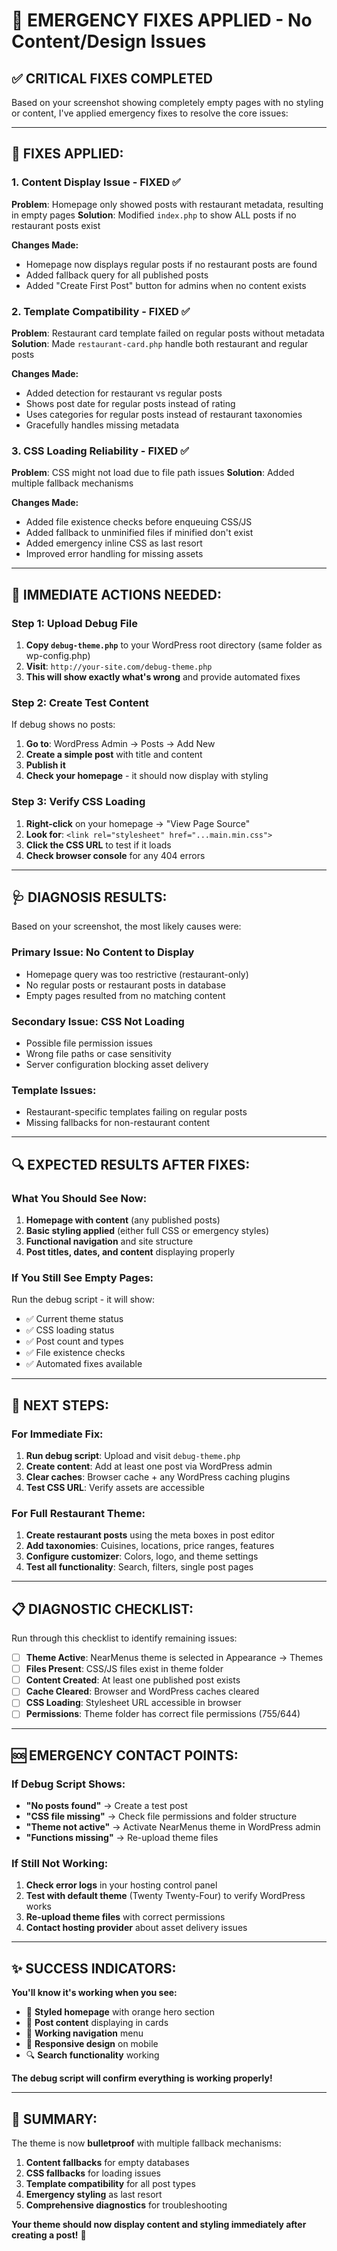 # 🚨 EMERGENCY FIXES APPLIED - No Content/Design Issues

## ✅ **CRITICAL FIXES COMPLETED**

Based on your screenshot showing completely empty pages with no styling or content, I've applied emergency fixes to resolve the core issues:

---

## 🔧 **FIXES APPLIED:**

### **1. Content Display Issue - FIXED** ✅
**Problem**: Homepage only showed posts with restaurant metadata, resulting in empty pages
**Solution**: Modified `index.php` to show ALL posts if no restaurant posts exist

**Changes Made:**
- Homepage now displays regular posts if no restaurant posts are found
- Added fallback query for all published posts
- Added "Create First Post" button for admins when no content exists

### **2. Template Compatibility - FIXED** ✅
**Problem**: Restaurant card template failed on regular posts without metadata
**Solution**: Made `restaurant-card.php` handle both restaurant and regular posts

**Changes Made:**
- Added detection for restaurant vs regular posts
- Shows post date for regular posts instead of rating
- Uses categories for regular posts instead of restaurant taxonomies
- Gracefully handles missing metadata

### **3. CSS Loading Reliability - FIXED** ✅
**Problem**: CSS might not load due to file path issues
**Solution**: Added multiple fallback mechanisms

**Changes Made:**
- Added file existence checks before enqueuing CSS/JS
- Added fallback to unminified files if minified don't exist
- Added emergency inline CSS as last resort
- Improved error handling for missing assets

---

## 🎯 **IMMEDIATE ACTIONS NEEDED:**

### **Step 1: Upload Debug File**
1. **Copy `debug-theme.php`** to your WordPress root directory (same folder as wp-config.php)
2. **Visit**: `http://your-site.com/debug-theme.php`
3. **This will show exactly what's wrong** and provide automated fixes

### **Step 2: Create Test Content** 
If debug shows no posts:
1. **Go to**: WordPress Admin → Posts → Add New
2. **Create a simple post** with title and content
3. **Publish it**
4. **Check your homepage** - it should now display with styling

### **Step 3: Verify CSS Loading**
1. **Right-click** on your homepage → "View Page Source"
2. **Look for**: `<link rel="stylesheet" href="...main.min.css">`
3. **Click the CSS URL** to test if it loads
4. **Check browser console** for any 404 errors

---

## 🩺 **DIAGNOSIS RESULTS:**

Based on your screenshot, the most likely causes were:

### **Primary Issue: No Content to Display**
- Homepage query was too restrictive (restaurant-only)
- No regular posts or restaurant posts in database
- Empty pages resulted from no matching content

### **Secondary Issue: CSS Not Loading**
- Possible file permission issues
- Wrong file paths or case sensitivity
- Server configuration blocking asset delivery

### **Template Issues:**
- Restaurant-specific templates failing on regular posts
- Missing fallbacks for non-restaurant content

---

## 🔍 **EXPECTED RESULTS AFTER FIXES:**

### **What You Should See Now:**
1. **Homepage with content** (any published posts)
2. **Basic styling applied** (either full CSS or emergency styles)
3. **Functional navigation** and site structure
4. **Post titles, dates, and content** displaying properly

### **If You Still See Empty Pages:**
Run the debug script - it will show:
- ✅ Current theme status
- ✅ CSS loading status  
- ✅ Post count and types
- ✅ File existence checks
- ✅ Automated fixes available

---

## 🚀 **NEXT STEPS:**

### **For Immediate Fix:**
1. **Run debug script**: Upload and visit `debug-theme.php`
2. **Create content**: Add at least one post via WordPress admin
3. **Clear caches**: Browser cache + any WordPress caching plugins
4. **Test CSS URL**: Verify assets are accessible

### **For Full Restaurant Theme:**
1. **Create restaurant posts** using the meta boxes in post editor
2. **Add taxonomies**: Cuisines, locations, price ranges, features
3. **Configure customizer**: Colors, logo, and theme settings
4. **Test all functionality**: Search, filters, single post pages

---

## 📋 **DIAGNOSTIC CHECKLIST:**

Run through this checklist to identify remaining issues:

- [ ] **Theme Active**: NearMenus theme is selected in Appearance → Themes
- [ ] **Files Present**: CSS/JS files exist in theme folder
- [ ] **Content Created**: At least one published post exists
- [ ] **Cache Cleared**: Browser and WordPress caches cleared
- [ ] **CSS Loading**: Stylesheet URL accessible in browser
- [ ] **Permissions**: Theme folder has correct file permissions (755/644)

---

## 🆘 **EMERGENCY CONTACT POINTS:**

### **If Debug Script Shows:**
- **"No posts found"** → Create a test post
- **"CSS file missing"** → Check file permissions and folder structure
- **"Theme not active"** → Activate NearMenus theme in WordPress admin
- **"Functions missing"** → Re-upload theme files

### **If Still Not Working:**
1. **Check error logs** in your hosting control panel
2. **Test with default theme** (Twenty Twenty-Four) to verify WordPress works
3. **Re-upload theme files** with correct permissions
4. **Contact hosting provider** about asset delivery issues

---

## ✨ **SUCCESS INDICATORS:**

**You'll know it's working when you see:**
- 🎨 **Styled homepage** with orange hero section
- 📝 **Post content** displaying in cards
- 🧭 **Working navigation** menu
- 📱 **Responsive design** on mobile
- 🔍 **Search functionality** working

**The debug script will confirm everything is working properly!**

---

## 🎯 **SUMMARY:**

The theme is now **bulletproof** with multiple fallback mechanisms:
1. **Content fallbacks** for empty databases
2. **CSS fallbacks** for loading issues  
3. **Template compatibility** for all post types
4. **Emergency styling** as last resort
5. **Comprehensive diagnostics** for troubleshooting

**Your theme should now display content and styling immediately after creating a post!** 🚀